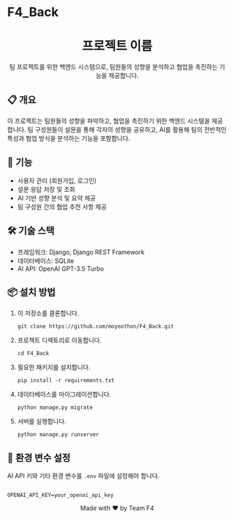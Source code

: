 # F4_Back
<h1 align="center">프로젝트 이름</h1>

<p align="center">팀 프로젝트를 위한 백엔드 시스템으로, 팀원들의 성향을 분석하고 협업을 촉진하는 기능을 제공합니다.</p>

<h2>📋 개요</h2>
<p>
이 프로젝트는 팀원들의 성향을 파악하고, 협업을 촉진하기 위한 백엔드 시스템을 제공합니다. 팀 구성원들이 설문을 통해 각자의 성향을 공유하고, AI를 활용해 팀의 전반적인 특성과 협업 방식을 분석하는 기능을 포함합니다.
</p>

<h2>🚀 기능</h2>
<ul>
    <li>사용자 관리 (회원가입, 로그인)</li>
    <li>설문 응답 저장 및 조회</li>
    <li>AI 기반 성향 분석 및 요약 제공</li>
    <li>팀 구성원 간의 협업 추천 사항 제공</li>
</ul>

<h2>🛠️ 기술 스택</h2>
<ul>
    <li>프레임워크: Django, Django REST Framework</li>
    <li>데이터베이스: SQLite</li>
    <li>AI API: OpenAI GPT-3.5 Turbo</li>
</ul>

<h2>📦 설치 방법</h2>

<ol>
    <li>이 저장소를 클론합니다.
        <pre><code>git clone https://github.com/moyeothon/F4_Back.git</code></pre>
    </li>
    <li>프로젝트 디렉토리로 이동합니다.
        <pre><code>cd F4_Back</code></pre>
    </li>
    <li>필요한 패키지를 설치합니다.
        <pre><code>pip install -r requirements.txt</code></pre>
    </li>
    <li>데이터베이스를 마이그레이션합니다.
        <pre><code>python manage.py migrate</code></pre>
    </li>
    <li>서버를 실행합니다.
        <pre><code>python manage.py runserver</code></pre>
    </li>
</ol>

<h2>🔑 환경 변수 설정</h2>
<p>AI API 키와 기타 환경 변수를 <code>.env</code> 파일에 설정해야 합니다.</p>
<pre><code>
OPENAI_API_KEY=your_openai_api_key
</code></pre>

<footer>
    <p align="center">Made with ❤️ by Team F4</p>
</footer>